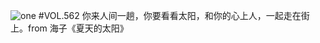 ![one](http://image.wufazhuce.com/FoS3_ynw048UqGyvQQgRdttiEFJ4)
#VOL.562
你来人间一趟，你要看看太阳，和你的心上人，一起走在街上。from 海子《夏天的太阳》
